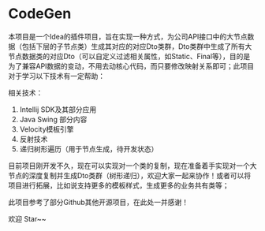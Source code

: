 # CodeGen
本项目是一个Idea的插件项目，旨在实现一种方式，为公司API接口中的大节点数据（包括下层的子节点类）生成其对应的对应Dto类群，Dto类群中生成了所有大节点数据类的对应Dto（可以自定义过滤相关属性，如Static、Final等），目的是为了兼容API数据的变动，不用去动核心代码，而只要修改映射关系即可；此项目对于学习以下技术有一定帮助：

相关技术：
1. Intellij SDK及其部分应用
2. Java Swing 部分内容
3. Velocity模板引擎
4. 反射技术
5. 递归树形遍历（用于节点生成，待开发状态）

目前项目刚开发不久，现在可以实现对一个类的复制，现在准备着手实现对一个大节点的深度复制并生成Dto类群（树形递归），欢迎大家一起来协作！或者可以将项目进行拓展，比如说支持更多的模板样式，生成更多的业务共有类等；

此项目参考了部分Github其他开源项目，在此处一并感谢！

欢迎 Star~~
